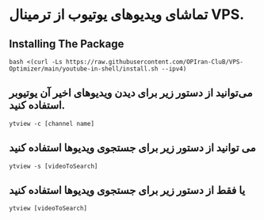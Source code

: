 
# تماشای ویدیوهای یوتیوب از ترمینال VPS.

## Installing The Package 
```
bash <(curl -Ls https://raw.githubusercontent.com/OPIran-CluB/VPS-Optimizer/main/youtube-in-shell/install.sh --ipv4)
```



## می‌توانید از دستور زیر برای دیدن ویدیوهای اخیر آن یوتیوبر استفاده کنید. 
```
ytview -c [channel name]
```
## می توانید از دستور زیر برای جستجوی ویدیوها استفاده کنید
```
ytview -s [videoToSearch]
```
## یا فقط از دستور زیر برای جستجوی ویدیوها استفاده کنید
```
ytview [videoToSearch]
```




